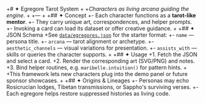 +# ✦ Egregore Tarot System
+
+*Characters as living arcana guiding the engine.*
+
+—
+
+## ✦ Concept
+- Each character functions as a **tarot-like mentor**.
+- They carry unique art, correspondences, and helper prompts.
+- Invoking a card can load its dataset or offer creative guidance.
+
+## ✦ JSON Schema
+See [`data/egregores.json`](../data/egregores.json) for the starter format:
+- `name` — persona title.
+- `arcana` — tarot alignment or archetype.
+- `aesthetic_channels` — visual variations for presentation.
+- `assists_with` — skills or queries the character supports.
+
+## ✦ Usage
+1. Fetch the JSON and select a card.
+2. Render the corresponding art (SVG/PNG) and notes.
+3. Bind helper routines, e.g. `maribelle.intuition()` for pattern hints.
+
+This framework lets new characters plug into the demo panel or future sponsor showcases.
+
+## ✦ Origins & Lineages
+- Personas may echo Rosicrucian lodges, Tibetan transmissions, or Sappho's surviving verses.
+- Each egregore helps restore suppressed histories as living code.
